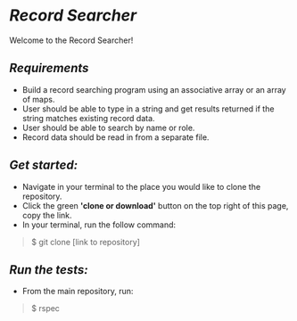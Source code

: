 # *Record Searcher*

Welcome to the Record Searcher!

## *Requirements*

- Build a record searching program using an associative array or an array of maps.
- User should be able to type in a string and get results returned if the string matches existing record data.
- User should be able to search by name or role.
- Record data should be read in from a separate file.

## *Get started:*

- Navigate in your terminal to the place you would like to clone the repository.
- Click the green **'clone or download'** button on the top right of this page, copy the link.
- In your terminal, run the follow command:

>  $ git clone [link to repository]

## *Run the tests:*

- From the main repository, run:

>  $ rspec
